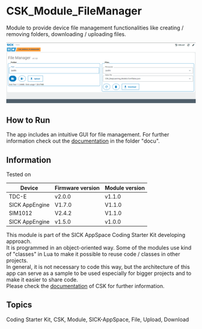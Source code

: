 # CSK_Module_FileManager

Module to provide device file management functionalities like creating / removing folders, downloading / uploading files.  

![](./docu/media/UI_Screenshot.png)

## How to Run

The app includes an intuitive GUI for file management.
For further information check out the [documentation](https://raw.githack.com/SICKAppSpaceCodingStarterKit/CSK_Module_FileManager/main/docu/CSK_Module_FileManager.html) in the folder "docu".

## Information

Tested on

|Device|Firmware version|Module version|
|--|--|--|
|TDC-E|v2.0.0|v1.1.0|
|SICK AppEngine|V1.7.0|V1.1.0|
|SIM1012|V2.4.2|V1.1.0|
|SICK AppEngine|v1.5.0|v1.0.0|

This module is part of the SICK AppSpace Coding Starter Kit developing approach.  
It is programmed in an object-oriented way. Some of the modules use kind of "classes" in Lua to make it possible to reuse code / classes in other projects.  
In general, it is not necessary to code this way, but the architecture of this app can serve as a sample to be used especially for bigger projects and to make it easier to share code.  
Please check the [documentation](https://github.com/SICKAppSpaceCodingStarterKit/.github/blob/main/docu/SICKAppSpaceCodingStarterKit_Documentation.md) of CSK for further information.  

## Topics

Coding Starter Kit, CSK, Module, SICK-AppSpace, File, Upload, Download
